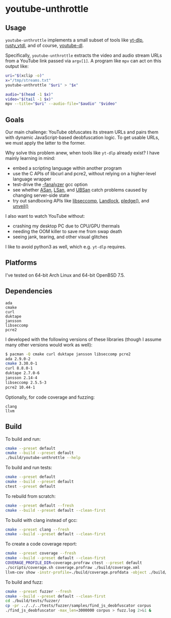 # youtube-unthrottle

## Usage

`youtube-unthrottle` implements a small subset of tools like
[yt-dlp](https://github.com/yt-dlp/yt-dlp),
[rusty_ytdl](https://github.com/Mithronn/rusty_ytdl),
and of course, [youtube-dl](https://github.com/ytdl-org/youtube-dl).

Specifically, `youtube-unthrottle` extracts the video and audio stream URLs
from a YouTube link passed via `argv[1]`. A program like `mpv` can act on
this output like:

```sh
uri="$(xclip -o)"
x="/tmp/streams.txt"
youtube-unthrottle "$uri" > "$x"

audio="$(head -1 $x)"
video="$(tail -1 $x)"
mpv --title="$uri" --audio-file="$audio" "$video"
```

## Goals

Our main challenge: YouTube obfuscates its stream URLs and pairs them with
dynamic JavaScript-based deobfuscation logic. To get usable URLs, we must
apply the latter to the former.

Why solve this problem anew, when tools like `yt-dlp` already exist? I have
mainly learning in mind:

- embed a scripting language within another program
- use the C APIs of libcurl and pcre2, without relying on a higher-level
  language wrapper
- test-drive the [-fanalyzer](https://developers.redhat.com/blog/2020/03/26/static-analysis-in-gcc-10) gcc option
- see whether [ASan](https://clang.llvm.org/docs/AddressSanitizer.html),
  [LSan](https://clang.llvm.org/docs/LeakSanitizer.html),
  and [UBSan](https://clang.llvm.org/docs/UndefinedBehaviorSanitizer.html)
  catch problems caused by changing server-side state
- try out sandboxing APIs like
  [libseccomp](https://man.archlinux.org/man/seccomp_rule_add.3.en),
  [Landlock](https://docs.kernel.org/userspace-api/landlock.html),
  [pledge()](https://man.openbsd.org/pledge.2),
  and [unveil()](https://man.openbsd.org/unveil.2)

I also want to watch YouTube without:

- crashing my desktop PC due to CPU/GPU thermals
- needing the OOM killer to save me from swap death
- seeing jank, tearing, and other visual glitches

I like to avoid python3 as well, which e.g. `yt-dlp` requires.

## Platforms

I've tested on 64-bit Arch Linux and 64-bit OpenBSD 7.5.

## Dependencies

```
ada
cmake
curl
duktape
jansson
libseccomp
pcre2
```

I developed with the following versions of these libraries (though I assume
many other versions would work as well):

```sh
$ pacman -Q cmake curl duktape jansson libseccomp pcre2
ada 2.9.0-2
cmake 3.30.0-1
curl 8.8.0-1
duktape 2.7.0-6
jansson 2.14-4
libseccomp 2.5.5-3
pcre2 10.44-1
```

Optionally, for code coverage and fuzzing:

```
clang
llvm
```

## Build

To build and run:

```sh
cmake --preset default
cmake --build --preset default
./build/youtube-unthrottle --help
```

To build and run tests:

```sh
cmake --preset default
cmake --build --preset default
ctest --preset default
```

To rebuild from scratch:

```sh
cmake --preset default --fresh
cmake --build --preset default --clean-first
```

To build with clang instead of gcc:

```sh
cmake --preset clang --fresh
cmake --build --preset default --clean-first
```

To create a code coverage report:

```sh
cmake --preset coverage --fresh
cmake --build --preset default --clean-first
COVERAGE_PROFILE_DIR=coverage.profraw ctest --preset default
./scripts/coverage.sh coverage.profraw ./build/coverage.xml
llvm-cov show -instr-profile=./build/coverage.profdata -object ./build/youtube-unthrottle
```

To build and fuzz:

```sh
cmake --preset fuzzer --fresh
cmake --build --preset default --clean-first
cd ./build/tests/fuzzer/
cp -pr ../../../tests/fuzzer/samples/find_js_deobfuscator corpus
./find_js_deobfuscator -max_len=3000000 corpus > fuzz.log 2>&1 &
```
